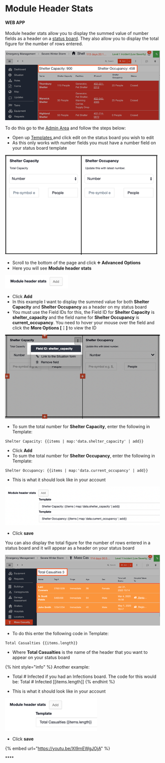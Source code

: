 # Module Header Stats

#### WEB APP

Module header stats allow you to display the summed value of number fields as a header on a [status board](./). They also allow you to display the total figure for the number of rows entered. 

![](../../.gitbook/assets/module-header-stats.png)

To do this go to the [Admin Area](../admin-area/) and follow the steps below:

* Open up [Templates ](../admin-area/templates/)and click edit on the status board you wish to edit
* As this only works with number fields you must have a number field on your status board template

![](../../.gitbook/assets/module-header-stats-2.png)

* Scroll to the bottom of the page and click ➕ **Advanced Options**
* Here you will see **Module header stats**

![](../../.gitbook/assets/module-header-stats-icon.png)

* Click **Add**
* In this example I want to display the summed value for both **Shelter Capacity** and **Shelter Occupancy** as a header on my status board
* You must use the Field IDs for this, the Field ID for **Shelter Capacity** is **shelter\_capacity** and the field name for **Shelter Occupancy** is **current\_occupancy**. You need to hover your mouse over the field and click the **More Options \[⋮\]** to view the ID

![](../../.gitbook/assets/module-header-stats-shelter-capacity.png)

* To sum the total number for **Shelter Capacity**, enter the following in Template:

```text
Shelter Capacity: {{items | map:'data.shelter_capacity' | add}}
```

* Click **Add**
* To sum the total number for **Shelter Occupancy**, enter the following in Template: 

```text
Shelter Occupancy: {{items | map:'data.current_occupancy' | add}}
```

* This is what it should look like in your account 

![](../../.gitbook/assets/module-header-stats-in-your-account.png)

* Click **save**

You can also display the total figure for the number of rows entered in a status board and it will appear as a header on your status board

![](../../.gitbook/assets/module-header-stats-3.png)

* To do this enter the following code in Template:

```text
Total Casualties {{items.length}}
```

* Where **Total Casualties** is the name of the header that you want to appear on your status board

{% hint style="info" %}
Another example:

* Total \# Infected if you had an Infections board. The code for this would be: Total \# Infected \[\[items.length\]\]
{% endhint %}

* This is what it should look like in your account

![](../../.gitbook/assets/module-header-stats-4.png)

* Click **save**

{% embed url="https://youtu.be/XI9mEWgJOjA" %}

\*\*\*\*

